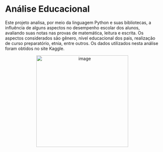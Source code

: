 # Análise Educacional

Este projeto analisa, por meio da linguagem Python e suas bibliotecas, a influência de alguns aspectos no desempenho escolar dos alunos, avaliando suas notas nas provas de matemática, leitura e escrita. Os aspectos considerados são gênero, nível educacional dos pais, realização de curso preparatório, etnia, entre outros. Os dados utilizados nesta análise foram obtidos no site Kaggle.

<div style="text-align: center;">
  <img src="https://github.com/user-attachments/assets/c20706a0-bba0-4130-a125-43a6925f0a1f" alt="image" width="300"/>
</div>
